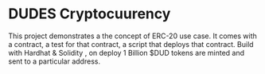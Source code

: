 # DUDES Cryptocuurency

This project demonstrates a the concept of ERC-20 use case. It comes with a  contract, a test for that contract, a script that deploys that contract. Build with Hardhat & Solidity , on deploy 1 Billion $DUD tokens are minted and sent to a particular address.



